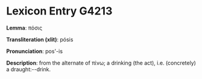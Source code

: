 # Lexicon Entry G4213

**Lemma**: πόσις

**Transliteration (xlit)**: pósis

**Pronunciation**: pos'-is

**Description**:
from the alternate of πίνω; a drinking (the act), i.e. (concretely) a draught:--drink.
